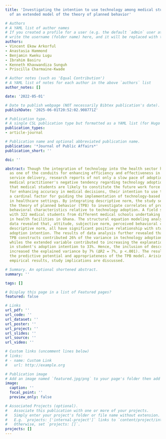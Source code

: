```yaml
---
title: 'Investigating the intention to use technology among medical students: An application
  of an extended model of the theory of planned behavior'

# Authors
# A YAML list of author names
# If you created a profile for a user (e.g. the default `admin` user at `content/authors/admin/`), 
# write the username (folder name) here, and it will be replaced with their full name and linked to their profile.
authors:
- Vincent Ekow Arkorful
- Anastasia Hammond
- Benjamin Kweku Lugu
- Ibrahim Basiru
- Kenneth Khavwandiza Sunguh
- Priscilla Charmaine-Kwade

# Author notes (such as 'Equal Contribution')
# A YAML list of notes for each author in the above `authors` list
author_notes: []

date: '2022-05-01'

# Date to publish webpage (NOT necessarily Bibtex publication's date).
publishDate: '2025-06-01T20:52:02.908771Z'

# Publication type.
# A single CSL publication type but formatted as a YAML list (for Hugo requirements).
publication_types:
- article-journal

# Publication name and optional abbreviated publication name.
publication: '*Journal of Public Affairs*'
publication_short: ''

doi: ''

abstract: Though the integration of technology into the health sector has been touted
  as one of the conduits for enhancing efficiency and effectiveness in health and
  service delivery, research reports of not only a slow pace of adoption, but also
  medical practitioner's negative tendency regarding technology adoption. Considering
  that medical students are likely to constitute the future work force to use technology
  for enhancing accuracy in medical decisions, their intention to use technology constitutes
  a cardinal factor for guiding the implementation of technology-based initiatives
  in healthcare settings. By integrating descriptive norm, the study seeks to extend
  the theory of planned behavior (TPB) to investigate correlates of prospective users'
  behavioral characteristics relative to technology adoption. A field survey is conducted
  with 322 medical students from different medical schools undertaking mandatory clinicals
  in health facilities in Ghana. The structural equation modeling analysis of collected
  data revealed that, attitude, subjective norm, perceived behavioral control, and
  descriptive norm, all have significant positive relationship with student's technology
  adoption intention. The results of data analysis further revealed that, the core
  TPB constructs contributed 26% of the variance in technology adoption intention
  whiles the extended variable contributed to increasing the explanation of variance
  in student's adoption intention to 33%. Hence, the inclusion of descriptive norm
  increased the explained variance by 7% (ΔR2 = 7%, p <.001). The results confirm
  the predictive potential and appropriateness of the TPB model. Arising from the
  empirical results, study implications are discussed.

# Summary. An optional shortened abstract.
summary: ''

tags: []

# Display this page in a list of Featured pages?
featured: false

# Links
url_pdf: ''
url_code: ''
url_dataset: ''
url_poster: ''
url_project: ''
url_slides: ''
url_source: ''
url_video: ''

# Custom links (uncomment lines below)
# links:
# - name: Custom Link
#   url: http://example.org

# Publication image
# Add an image named `featured.jpg/png` to your page's folder then add a caption below.
image:
  caption: ''
  focal_point: ''
  preview_only: false

# Associated Projects (optional).
#   Associate this publication with one or more of your projects.
#   Simply enter your project's folder or file name without extension.
#   E.g. `projects: ['internal-project']` links to `content/project/internal-project/index.md`.
#   Otherwise, set `projects: []`.
projects: []
---
```


